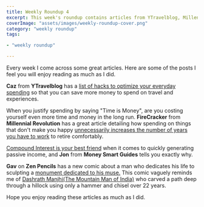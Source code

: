 ```yaml
---
title: Weekly Roundup 4
excerpt: This week's roundup contains articles from YTravelblog, Millenial Revolution, Money Smart Guides and Zen Pencils
coverImage: "assets/images/weekly-roundup-cover.png"
category: "weekly roundup"
tags:

- "weekly roundup"

---
```


Every week I come across some great articles. Here are some of the posts I feel you will enjoy reading as much as I did.

**Caz** from **YTravelblog** has a [list of hacks to optimize your everyday spending](http://www.ytravelblog.com/life-hacks-living-expenses/) so that you can save more money to spend on travel and experiences.

When you justify spending by saying "Time is Money", are you costing yourself even more time and money in the long run. **FireCracker** from **Millennial Revolution** has a great article detailing how spending on things that don't make you happy [unnecessarily increases the number of years you have to work](http://www.millennial-revolution.com/build/how-much-is-your-time-really-worth/) to retire comfortably.

[Compound Interest is your best friend](http://www.moneysmartguides.com/compound-versus-simple-interest) when it comes to quickly generating passive income, and **Jon** from **Money Smart Guides** tells you exactly why.

**Gav** on **Zen Pencils** has a new comic about a man who dedicates his life to sculpting a [monument dedicated to his muse.](http://zenpencils.com/comic/muse/) This comic vaguely reminds me of [Dashrath Manjhi(The Mountain Man of India)](https://en.wikipedia.org/wiki/Dashrath_Manjhi) who carved a path deep through a hillock using only a hammer and chisel over 22 years.

Hope you enjoy reading these articles as much as I did.
